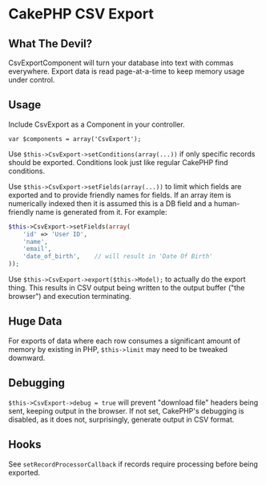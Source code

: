 CakePHP CSV Export 
====================

What The Devil?
--------------------

CsvExportComponent will turn your database into text 
with commas everywhere. Export data is read page-at-a-time
to keep memory usage under control.

Usage
--------------------

Include CsvExport as a Component in your controller.

`var $components = array('CsvExport');`

Use `$this->CsvExport->setConditions(array(...))` if only specific 
records should be exported. Conditions look just like regular
CakePHP find conditions.

Use `$this->CsvExport->setFields(array(...))` to limit which fields
are exported and to provide friendly names for fields. If an array
item is numerically indexed then it is assumed this is a DB field
and a human-friendly name is generated from it. For example:

```php
$this->CsvExport->setFields(array(
	'id' => 'User ID',
	'name',
	'email',
	'date_of_birth',	// will result in 'Date Of Birth'
));
```

Use `$this->CsvExport->export($this->Model);` to
actually do the export thing. This results in CSV output being
written to the output buffer ("the browser") and execution
terminating.

Huge Data
--------------------

For exports of data where each row consumes a significant amount of
memory by existing in PHP, `$this->limit` may need to be tweaked downward.

Debugging
--------------------

`$this->CsvExport->debug = true` will prevent "download file" headers
being sent, keeping output in the browser. If not set, CakePHP's
debugging is disabled, as it does not, surprisingly, generate output
in CSV format.

Hooks
--------------------

See `setRecordProcessorCallback` if records require processing before
being exported.
